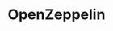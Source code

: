 ---
title: "OpenZeppelin"
description: "Library for secure smart contract development"
authors: ["@openzeppelin"]
tags: ["Ethereum", "Security", "Security Library"]
languages: ["Solidity", "JavaScript"]
url: "https://openzeppelin.com/"
dateAdded: 2024-01-01
level: "Intermediate"
category: "Smart Contracts"
---
